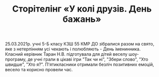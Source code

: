 ﻿---
title: Сторітелінг «У колі друзів. День бажань»
---

25.03.2021р. учні 5-Б класу КЗШ 55 КМР ДО зібралися разом на свято, яке з нетерпінням усі чекають і полюбляють - День іменинника. Класний керівник Таран Н.В. підготувала для дітей веселу шоу-програму, де учні грали в цікаві ігри "Так чи ні", "Збери слово", "Хто швидше", "Хто я?". П'ятикласники отримали безліч позитивних емоцій, весело та корисно провели час.

<slideshow></slideshow>
